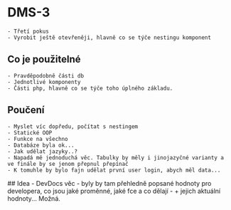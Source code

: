 # DMS-3
    - Třetí pokus
    - Vyrobit ještě otevřeněji, hlavně co se týče nestingu komponent
## Co je použitelné
    - Pravděpodobně části db
    - Jednotlivé komponenty
    - Části php, hlavně co se týče toho úplného základu.
## Poučení
    - Myslet víc dopředu, počítat s nestingem
    - Statické OOP
    - Funkce na všechno
    - Databáze byla ok...
    - Jak udělat jazyky..?
    - Napadá mě jednoduchá věc. Tabulky by měly i jinojazyčné varianty a ve finále by se jenom přepnul přepínač
    - K tomuhle by bylo fajn udělat první user login, abych měl data...
## Idea
    - DevDocs věc - byly by tam přehledně popsané hodnoty pro developera, co jsou jaké proměnné, jaké fce a co dělají
    - + jejich aktuální hodnoty... Možná.